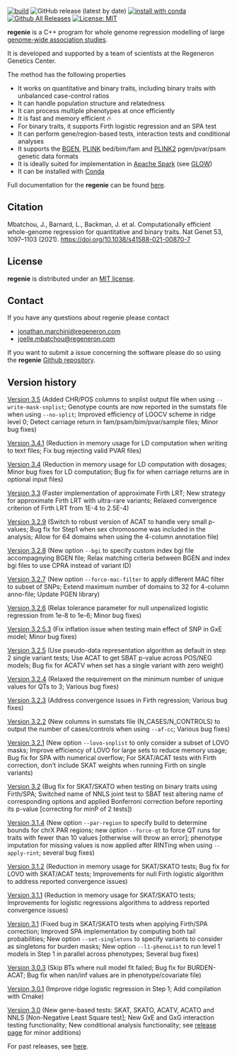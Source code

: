[![build](https://github.com/rgcgithub/regenie/actions/workflows/test.yml/badge.svg)](https://github.com/rgcgithub/regenie/actions/workflows/test.yml)
![GitHub release (latest by date)](https://img.shields.io/github/v/release/rgcgithub/regenie?logo=Github)
[![install with conda](https://img.shields.io/badge/install%20with-conda-brightgreen.svg)](https://anaconda.org/bioconda/regenie)
[![Github All Releases](https://img.shields.io/github/downloads/rgcgithub/regenie/total.svg)]()
[![License: MIT](https://img.shields.io/badge/License-MIT-yellow.svg)](https://opensource.org/licenses/MIT)

**regenie** is a C++ program for whole genome regression modelling of large [genome-wide association studies](https://en.wikipedia.org/wiki/Genome-wide_association_study).

It is developed and supported by a team of scientists at the Regeneron Genetics Center.

The method has the following properties

- It works on quantitative and binary traits, including binary traits with unbalanced case-control ratios
- It can handle population structure and relatedness
- It can process multiple phenotypes at once efficiently
- It is fast and memory efficient 🔥
- For binary traits, it supports Firth logistic regression and an SPA test
- It can perform gene/region-based tests, interaction tests and conditional analyses
- It supports the [BGEN](https://www.well.ox.ac.uk/~gav/bgen_format/), [PLINK](https://www.cog-genomics.org/plink/1.9/formats#bed) bed/bim/fam and [PLINK2](https://www.cog-genomics.org/plink/2.0/formats#pgen) pgen/pvar/psam genetic data formats
- It is ideally suited for implementation in [Apache Spark](https://spark.apache.org/) (see [GLOW](https://projectglow.io/))
- It can be installed with [Conda](https://anaconda.org/bioconda/regenie)

Full documentation for the **regenie** can be found [here](https://rgcgithub.github.io/regenie/).

## Citation 
Mbatchou, J., Barnard, L., Backman, J. et al. Computationally efficient whole-genome regression for quantitative and binary traits. Nat Genet 53, 1097–1103 (2021). https://doi.org/10.1038/s41588-021-00870-7

## License

**regenie** is distributed under an [MIT license](https://github.com/rgcgithub/regenie/blob/master/LICENSE).

## Contact
If you have any questions about regenie please contact

- <jonathan.marchini@regeneron.com>
- <joelle.mbatchou@regeneron.com>

If you want to submit a issue concerning the software please do so
using the **regenie** [Github repository](https://github.com/rgcgithub/regenie/issues).


## Version history
[Version 3.5](https://github.com/rgcgithub/regenie/releases/tag/v3.5) (Added CHR/POS columns to snplist output file when using `--write-mask-snplist`; Genotype counts are now reported in the sumstats file when using `--no-split`; Improved efficiency of LOOCV scheme in ridge level 0; Detect carriage return in fam/psam/bim/pvar/sample files; Minor bug fixes)

[Version 3.4.1](https://github.com/rgcgithub/regenie/releases/tag/v3.4.1) (Reduction in memory usage for LD computation when writing to text files; Fix bug rejecting valid PVAR files)

[Version 3.4](https://github.com/rgcgithub/regenie/releases/tag/v3.4) (Reduction in memory usage for LD computation with dosages; Minor bug fixes for LD computation; Bug fix for when carriage returns are in optional input files)

[Version 3.3](https://github.com/rgcgithub/regenie/releases/tag/v3.3) (Faster implementation of approximate Firth LRT; New strategy for approximate Firth LRT with ultra-rare variants; Relaxed convergence criterion of Firth LRT from 1E-4 to 2.5E-4)

[Version 3.2.9](https://github.com/rgcgithub/regenie/releases/tag/v3.2.9) (Switch to robust version of ACAT to handle very small p-values; Bug fix for Step1 when sex chromosome was included in the analysis; Allow for 64 domains when using the 4-column annotation file)

[Version 3.2.8](https://github.com/rgcgithub/regenie/releases/tag/v3.2.8) (New option `--bgi` to specify custom index bgi file accompagnying BGEN file; Relax matching criteria between BGEN and index bgi files to use CPRA instead of variant ID)

[Version 3.2.7](https://github.com/rgcgithub/regenie/releases/tag/v3.2.7) (New option `--force-mac-filter` to apply different MAC filter to subset of SNPs; Extend maximum number of domains to 32 for 4-column anno-file; Update PGEN library)

[Version 3.2.6](https://github.com/rgcgithub/regenie/releases/tag/v3.2.6) (Relax tolerance parameter for null unpenalized logistic regression from 1e-8 to 1e-6; Minor bug fixes)

[Version 3.2.5.3](https://github.com/rgcgithub/regenie/releases/tag/v3.2.5.3) (Fix inflation issue when testing main effect of SNP in GxE model; Minor bug fixes)

[Version 3.2.5](https://github.com/rgcgithub/regenie/releases/tag/v3.2.5) (Use pseudo-data representation algorithm as default in step 2 single variant tests; Use ACAT to get SBAT p-value across POS/NEG models; Bug fix for ACATV when set has a single variant with zero weight)

[Version 3.2.4](https://github.com/rgcgithub/regenie/releases/tag/v3.2.4) (Relaxed the requirement on the minimum number of unique values for QTs to 3; Various bug fixes)

[Version 3.2.3](https://github.com/rgcgithub/regenie/releases/tag/v3.2.3) (Address convergence issues in Firth regression; Various bug fixes)

[Version 3.2.2](https://github.com/rgcgithub/regenie/releases/tag/v3.2.2) (New columns in sumstats file (N_CASES/N_CONTROLS) to output the number of cases/controls when using `--af-cc`; Various bug fixes)

[Version 3.2.1](https://github.com/rgcgithub/regenie/releases/tag/v3.2.1) (New option `--lovo-snplist` to only consider a subset of LOVO masks; Improve efficiency of LOVO for large sets to reduce memory usage; Bug fix for SPA with numerical overflow; For SKAT/ACAT tests with Firth correction, don't include SKAT weights when running Firth on single variants)

[Version 3.2](https://github.com/rgcgithub/regenie/releases/tag/v3.2) (Bug fix for SKAT/SKATO when testing on binary traits using Firth/SPA; Switched name of NNLS joint test to SBAT test altering name of corresponding options and applied Bonferroni correction before reporting its p-value [correcting for minP of 2 tests])

[Version 3.1.4](https://github.com/rgcgithub/regenie/releases/tag/v3.1.4) (New option `--par-region` to specify build to determine bounds for chrX PAR regions; new option `--force-qt` to force QT runs for traits with fewer than 10 values [otherwise will throw an error]; phenotype imputation for missing values is now applied after RINTing when using `--apply-rint`; several bug fixes)

[Version 3.1.2](https://github.com/rgcgithub/regenie/releases/tag/v3.1.2) (Reduction in memory usage for SKAT/SKATO tests; Bug fix for LOVO with SKAT/ACAT tests; Improvements for null Firth logistic algorithm to address reported convergence issues)

[Version 3.1.1](https://github.com/rgcgithub/regenie/releases/tag/v3.1.1) (Reduction in memory usage for SKAT/SKATO tests; Improvements for logistic regressions algorithms to address reported convergence issues)

[Version 3.1](https://github.com/rgcgithub/regenie/releases/tag/v3.1) (Fixed bug in SKAT/SKATO tests when applying Firth/SPA correction; Improved SPA implementation by computing both tail probabilities; New option `--set-singletons` to specify variants to consider as singletons for burden masks; New option `--l1-phenoList` to run level 1 models in Step 1 in parallel across phenotypes; Several bug fixes)

[Version 3.0.3](https://github.com/rgcgithub/regenie/releases/tag/v3.0.3) (Skip BTs where null model fit failed; Bug fix for BURDEN-ACAT; Bug fix when nan/inf values are in phenotype/covariate file)

[Version 3.0.1](https://github.com/rgcgithub/regenie/releases/tag/v3.0.1) (Improve ridge logistic regression in Step 1; Add compilation with Cmake)

[Version 3.0](https://github.com/rgcgithub/regenie/releases/tag/v3.0) (New gene-based tests: SKAT, SKATO, ACATV, ACATO and NNLS [Non-Negative Least Square test]; New GxE and GxG interaction testing functionality; New conditional analysis functionality; see [release page](https://github.com/rgcgithub/regenie/releases/tag/v3.0) for minor additions)

For past releases, see [here](RELEASE_LOG.md).
